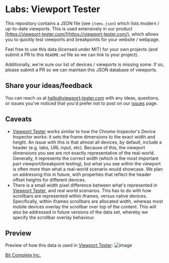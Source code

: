 # Labs: Viewport Tester
This repository contains a JSON file (see `items.json`) which lists modern /
up-to-date viewports. This is used extensively in our product
[https://viewport-tester.com/](https://viewport-tester.com/), which allows you
to quickly test viewports and breakpoints for your website / webpage.

Feel free to use this data (licensed under MIT) for your own projects (and
submit a PR to this `README.md` file so we can link to your project).

Additionally, we're sure our list of devices / viewports is missing some. If so,
please submit a PR so we can maintain this JSON database of viewports.


## Share your ideas/feedback
You can reach us at
[hello@viewport-tester.com](mailto:hello@viewport-tester.com) with any ideas,
questions, or issues you've noticed that you'd prefer not to post on our
[issues](https://github.com/bitcomplete/labs-delta-viewport-tester-viewports/issues)
page.


## Caveats
- [Viewport Tester](https://viewport-tester.com/) works similar to how the
Chrome Inspector's Device Inspector works: it sets the frame dimensions to the
exact width and height. An issue with this is that almost all devices, by
default, include a header (e.g. tabs, URL input, etc). Because of this, the
viewport dimensions you see are not exactly representative of the real-world.
Generally, it represents the correct width (which is the most important part
viewport/breakpoint testing), but what you see within the viewport is often more
than what a real-world scenario would showcase. We plan on addressing this in
future, with properties that reflect the header offset heights for different
devices.
- There is a small width pixel difference between what's represented in
[Viewport Tester](https://viewport-tester.com/), and real world scenarios. This
has to do with how scrollbars are represented within iframes, versus native
devices. Specifically, within iframes scrollbars are allocated width, whereas
most mobile devices overlay the scrollbar over top of the content. This will
also be addressed in future versions of the data set, whereby we specify the
scrollbar overlay behaviour.


## Preview
Preview of how this data is used in
[Viewport Tester](https://viewport-tester.com):
![image](https://github.com/user-attachments/assets/7cbabf12-3c2b-42d5-b412-b312b2d133be)

[Bit Complete Inc.](https://bitcomplete.io/)
